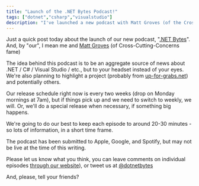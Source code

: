 ```yaml
---
title: "Launch of the .NET Bytes Podcast!"
tags: ["dotnet","csharp","visualstudio"]
description: "I've launched a new podcast with Matt Groves (of the Cross-Cutting-Concerns fame) to disseminate the news about .NET, C#, Visual Studio and everything in between from Redmond (Microsoft) and around the world!"
---
```


Just a quick post today about the launch of our new podcast, "[.NET Bytes](https://www.dotnetbytes.fm/)".  And, by "our", I mean me and [Matt Groves](https://crosscuttingconcerns.com/) (of Cross-Cutting-Concerns fame)

The idea behind this podcast is to be an aggregate source of news about .NET / C# / Visual Studio / etc., but to your headset instead of your eyes.  We're also planning to highlight a project (probably from [up-for-grabs.net](https://up-for-grabs.net/#/)) and potentially others. 

Our release schedule right now is every two weeks (drop on Monday mornings at 7am), but if things pick up and we need to switch to weekly, we will.  Or, we'll do a special release when necessary, if something big happens.

We're going to do our best to keep each episode to around 20-30 minutes - so lots of information, in a short time frame.

The podcast has been submitted to Apple, Google, and Spotify, but may not be live at the time of this writing.

Please let us know what you think, you can leave comments on individual episodes [through our website](https://www.dotnetbytes.fm/)), or tweet us at [@dotnetbytes](https://www.twitter.com/dotnetbytes)

And, please, tell your friends?
